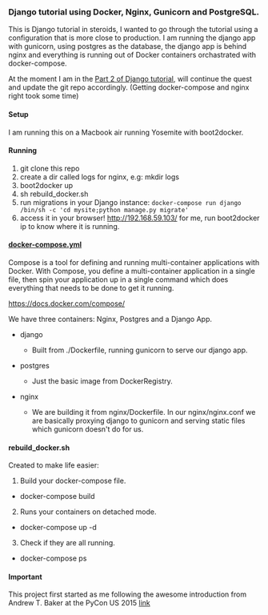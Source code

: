 ### Django tutorial using Docker, Nginx, Gunicorn and PostgreSQL.

This is Django tutorial in steroids, I wanted to go through the tutorial using a configuration that is more close to production. I am running the django app with gunicorn, using postgres as the database, the django app is behind nginx and everything is running out of Docker containers orchastrated with docker-compose.

At the moment I am in the [Part 2 of Django tutorial](https://docs.djangoproject.com/en/1.8/intro/tutorial02/), will continue the quest and update the git repo accordingly. (Getting docker-compose and nginx right took some time)

#### Setup
I am running this on a Macbook air running Yosemite with boot2docker.

#### Running
1. git clone this repo
2. create a dir called logs for nginx, e.g: mkdir logs
3. boot2docker up
4. sh rebuild_docker.sh
5. run migrations in your Django instance: ```docker-compose run django /bin/sh -c 'cd mysite;python manage.py migrate'```
6. access it in your browser! http://192.168.59.103/ for me, run boot2docker ip to know where it is running.

#### [docker-compose.yml](https://github.com/andrecp/django-tutorial-docker-nginx-postgres/blob/master/docker-compose.yml)
Compose is a tool for defining and running multi-container applications with Docker. With Compose, you define a multi-container application in a single file, then spin your application up in a single command which does everything that needs to be done to get it running.

https://docs.docker.com/compose/

We have three containers: Nginx, Postgres and a Django App.

* django
 
  - Built from ./Dockerfile, running gunicorn to serve our django app.

* postgres
    - Just the basic image from DockerRegistry.

* nginx
    - We are building it from nginx/Dockerfile. In our nginx/nginx.conf we are basically proxying django to gunicorn and serving static files which gunicorn doesn't do for us.

#### rebuild_docker.sh
Created to make life easier:

1. Build your docker-compose file.
  - docker-compose build

2. Runs your containers on detached mode.
  - docker-compose up -d

3. Check if they are all running.
  - docker-compose ps

#### Important
This project first started as me following the awesome introduction from Andrew T. Baker at the PyCon US 2015 [link](http://docker.atbaker.me/)



